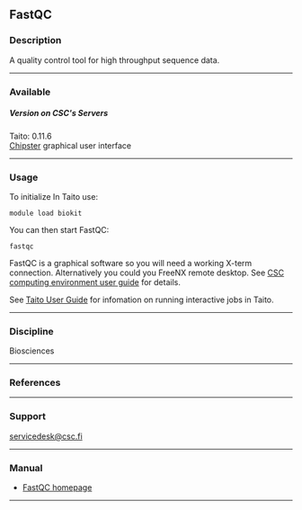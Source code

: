 ## FastQC

### Description

A quality control tool for high throughput sequence data.

------------------------------------------------------------------------

### Available

##### Version on CSC's Servers

Taito: 0.11.6  
[Chipster] graphical user interface

------------------------------------------------------------------------

### Usage

To initialize In Taito use:

    module load biokit

You can then start FastQC:

    fastqc

FastQC is a graphical software so you will need a working X-term
connection. Alternatively you could you FreeNX remote desktop. See [CSC
computing environment user guide] for details.

See [Taito User Guide] for infomation on running interactive jobs in
Taito.

------------------------------------------------------------------------

### Discipline

Biosciences  

------------------------------------------------------------------------

### References

------------------------------------------------------------------------

### Support

servicedesk@csc.fi

------------------------------------------------------------------------

### Manual

-   [FastQC homepage]

------------------------------------------------------------------------

  [Chipster]: http://chipster.csc.fi/
  [CSC computing environment user guide]: http://research.csc.fi/csc-guide-connecting-the-servers-of-csc
  [Taito User Guide]: http://research.csc.fi/taito-interactive-batch-jobs
  [FastQC homepage]: http://www.bioinformatics.babraham.ac.uk/projects/fastqc/
